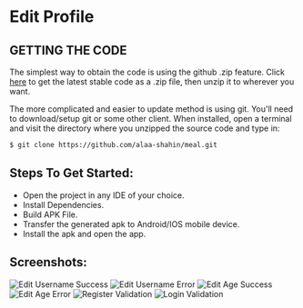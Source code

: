 # Edit Profile

## GETTING THE CODE
The simplest way to obtain the code is using the github .zip feature. Click [here](https://github.com/alaa-shahin/profile-edit.git) to get the latest stable code as a .zip file, then unzip it to wherever you want.

The more complicated and easier to update method is using git. You'll need to download/setup git or some other client. When installed, open a terminal and visit the directory where you unzipped the source code and type in:
```sh
$ git clone https://github.com/alaa-shahin/meal.git
```
## Steps To Get Started:

 - Open the project in any IDE of your choice.
 - Install Dependencies.
 - Build APK File.
 - Transfer the generated apk to Android/IOS mobile device.
 - Install the apk and open the app.

## Screenshots:

![Edit Username Success](https://github.com/alaa-shahin/profile-edit/blob/master/edit%20profile/username%20success.png "Edit Username Success")
![Edit Username Error](https://github.com/alaa-shahin/profile-edit/blob/master/edit%20profile/username%20validation.png "Edit Username Error")
![Edit Age Success](https://github.com/alaa-shahin/profile-edit/blob/master/edit%20profile/age%20success.png "Edit Age Success")
![Edit Age Error](https://github.com/alaa-shahin/profile-edit/blob/master/edit%20profile/age%20validation%20error.png "Edit Age Error")
![Register Validation](https://github.com/alaa-shahin/profile-edit/blob/master/edit%20profile/register%20validation.png "Register Validation")
![Login Validation](https://github.com/alaa-shahin/profile-edit/blob/master/edit%20profile/login%20validation.png "Login Validation")
